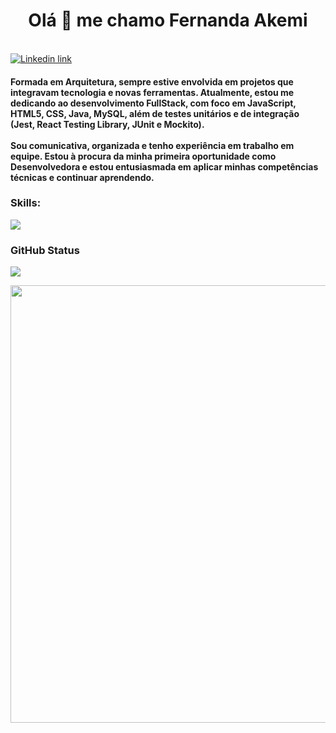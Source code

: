 <h1 align="center">Olá 👋 me chamo Fernanda Akemi</h1>

<br>
<a target="_blank" href="https://www.linkedin.com/in/akemicomette">
<img src="https://img.shields.io/badge/linkedin-0077B5.svg?style=for-the-badge&logo=linkedin&logoColor=white" alt="Linkedin link">
</a></br>

<div align="left"><h4>
Formada em Arquitetura, sempre estive envolvida em projetos que integravam tecnologia e novas ferramentas. Atualmente, estou me dedicando ao desenvolvimento FullStack, com foco em JavaScript, HTML5, CSS, Java, MySQL, além de testes unitários e de integração (Jest, React Testing Library, JUnit e Mockito).
<br><br>
Sou comunicativa, organizada e tenho experiência em trabalho em equipe. Estou à procura da minha primeira oportunidade como Desenvolvedora e estou entusiasmada em aplicar minhas competências técnicas e continuar aprendendo.
</div></h4>

<h3>Skills:</h3>
<p align="left">
  <a href="https://skillicons.dev">
    <img src="https://skillicons.dev/icons?i=html,css,js,git" />
  </a>
</p>

<h3>GitHub Status</h3>

<p align="left"><img src="https://github-readme-stats.vercel.app/api/top-langs/?username=akemicomette&hide=HTML&langs_count=8&layout=compact&theme=react&border_radius=10&size_weight=0.5&count_weight=0.5&exclude_repo=github-readme-stats"%20alt="top%20langs"></p>

<p align="center">
  <img src="https://i.giphy.com/media/v1.Y2lkPTc5MGI3NjExYWE2bGp1ZDVwNXp6dTRzMTZlejJ5NWtjNGEyZjd2emNrMDhjNHdqYiZlcD12MV9pbnRlcm5hbF9naWZfYnlfaWQmY3Q9Zw/F99PZtJC8Hxm0/giphy.gif" width="700"></p>
